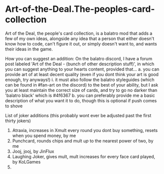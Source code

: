 # Art-of-the-Deal.The-peoples-card-collection
Art of the Deal, the people's card collection, is a balatro mod that adds a few of my own ideas, alongside any idea that a person that either doesn't know how to code, can't figure it out, or simply doesn't want to, and wants their ideas in the game.

How you can suggest an addition:
On the balatro discord, I have a forum post labeled 'Art of the Deal - (bunch of other description stuff)', in which you can suggest anything to your hearts content, provided that...
a. you can provide art of at least decent quality (even if you dont think your art is good enough, try anyways!)
  i. it must also follow the balatro styleguides (which can be found in #fan-art on the discord) to the best of your ability, 
     but I ask you at least maintain the correct size of cards, and try to go no darker than 'balatro black' which is #4f6367
b. you can preferably provide me a basic description of what you want it to do, though this is optional if push comes to shove

List of joker additions (this probably wont ever be adjusted past the first thirty jokers)
1. Atraxia, increases in Xmult every round you dont buy something, resets when you spend money, by me
2. Punchcard, rounds chips and mult *up* to the nearest power of two, by me
3. Jooj, jooj, by JinFlux
4. Laughing Joker, gives mult, mult increases for every face card played, by KoLGames
5. 

